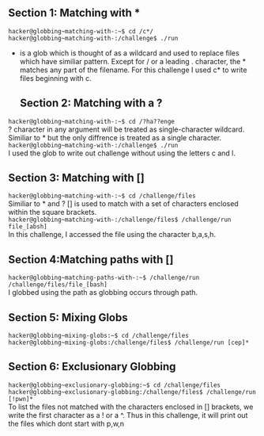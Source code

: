 ## Section 1: Matching with *
`hacker@globbing~matching-with-:~$ cd /c*/`
<br/>
`hacker@globbing~matching-with-:/challenge$ ./run`
<br/>
* is a glob which is thought of as a wildcard and used to replace files which have similiar pattern. Except for / or a leading . character, the * matches any part of the filename.
  For this challenge I used c* to write files beginning with c.
  ## Section 2: Matching with a ?
`hacker@globbing~matching-with-:~$ cd /?ha??enge`
<br/>
? character in any argument will be treated as single-character wildcard. Similiar to * but the only diffrence is treated as a single character.
<br/>
`hacker@globbing~matching-with-:/challenge$ ./run`
<br/>
I used the glob to write out challenge without using the letters c and l.
<br/>
## Section 3: Matching with []
`hacker@globbing~matching-with-:~$ cd /challenge/files`
<br/>
Similiar to * and ? [] is used to match with a set of characters enclosed within the square brackets.
<br/>
`hacker@globbing~matching-with-:/challenge/files$ /challenge/run file_[absh]`
<br/>
In this challenge, I accessed the file using the character b,a,s,h.
<br/>
## Section 4:Matching paths with []
`hacker@globbing~matching-paths-with-:~$ /challenge/run /challenge/files/file_[bash]`
<br/>
I globbed using the path as globbing occurs through path.
<br/>
## Section 5: Mixing Globs
`hacker@globbing~mixing-globs:~$ cd /challenge/files`
<br/>
`hacker@globbing~mixing-globs:/challenge/files$ /challenge/run [cep]*`
<br/>
## Section 6: Exclusionary Globbing
`hacker@globbing~exclusionary-globbing:~$ cd /challenge/files`
<br/>
`hacker@globbing~exclusionary-globbing:/challenge/files$ /challenge/run [!pwn]*`
<br/>
To list the files not matched with the characters enclosed in [] brackets, we write the first character as a ! or a ^. Thus in this challenge, it will print out the files which dont start with p,w,n
<br/>
